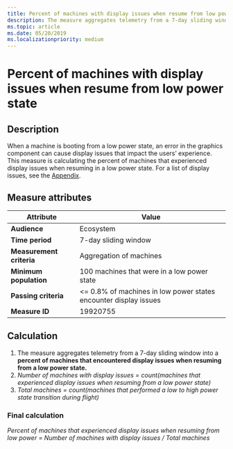 ```yaml
---
title: Percent of machines with display issues when resume from low power state
description: The measure aggregates telemetry from a 7-day sliding window into a percent of machines that encountered display issues when resuming from a low power state
ms.topic: article
ms.date: 05/20/2019
ms.localizationpriority: medium
---
```


# Percent of machines with display issues when resume from low power state

## Description

When a machine is booting from a low power state, an error in the graphics component can cause display issues that impact the users’ experience. This measure is calculating the percent of machines that experienced display issues when resuming in a low power state. For a list of display issues, see the [Appendix](measure-appendix.md#display-issues).

## Measure attributes

|Attribute|Value|
|----|----|
|**Audience**|Ecosystem|
|**Time period**|7-day sliding window|
|**Measurement criteria**|Aggregation of machines|
|**Minimum population**|100 machines that were in a low power state|
|**Passing criteria**|<= 0.8% of machines in low power states encounter display issues|
|**Measure ID**|19920755|

## Calculation

1. The measure aggregates telemetry from a 7-day sliding window into a **percent of machines that encountered display issues when resuming from a low power state.**
2. *Number of machines with display issues = count(machines that experienced display issues when resuming from a low power state)*
3. *Total machines = count(machines that performed a low to high power state transition during flight)*

### Final calculation

*Percent of machines that experienced display issues when resuming from low power = Number of machines with display issues / Total machines*

